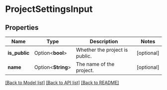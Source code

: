 # ProjectSettingsInput

## Properties

Name | Type | Description | Notes
------------ | ------------- | ------------- | -------------
**is_public** | Option<**bool**> | Whether the project is public. | [optional]
**name** | Option<**String**> | The name of the project. | [optional]

[[Back to Model list]](../README.md#documentation-for-models) [[Back to API list]](../README.md#documentation-for-api-endpoints) [[Back to README]](../README.md)


